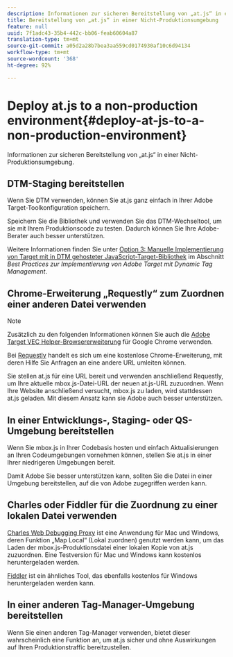 ```yaml
---
description: Informationen zur sicheren Bereitstellung von „at.js“ in einer Nicht-Produktionsumgebung.
title: Bereitstellung von „at.js“ in einer Nicht-Produktionsumgebung
feature: null
uuid: 7f1adc43-35b4-442c-bb06-feab60604a87
translation-type: tm+mt
source-git-commit: a05d2a28b7bea3aa559cd0174930af10c6d94134
workflow-type: tm+mt
source-wordcount: '368'
ht-degree: 92%

---
```



# Deploy at.js to a non-production environment{#deploy-at-js-to-a-non-production-environment}

Informationen zur sicheren Bereitstellung von „at.js“ in einer Nicht-Produktionsumgebung.

## DTM-Staging bereitstellen

Wenn Sie DTM verwenden, können Sie at.js ganz einfach in Ihrer Adobe Target-Toolkonfiguration speichern.

Speichern Sie die Bibliothek und verwenden Sie das DTM-Wechseltool, um sie mit Ihrem Produktionscode zu testen. Dadurch können Sie Ihre Adobe-Berater auch besser unterstützen.

Weitere Informationen finden Sie unter [Option 3: Manuelle Implementierung von Target mit in DTM gehosteter JavaScript-Target-Bibliothek](https://experienceleague.adobe.com/docs/dtm/implementing/target/add-target/t-implementing-target-manually-js-hosted-dtm.html) im Abschnitt *Best Practices zur Implementierung von Adobe Target mit Dynamic Tag Management*.

## Chrome-Erweiterung „Requestly“ zum Zuordnen einer anderen Datei verwenden

>[!NOTE]
>
>Zusätzlich zu den folgenden Informationen können Sie auch die [Adobe Target VEC Helper-Browsererweiterung](/help/c-experiences/c-visual-experience-composer/r-troubleshoot-composer/vec-helper-browser-extension.md) für Google Chrome verwenden.

Bei [Requestly](https://chrome.google.com/webstore/detail/requestly/mdnleldcmiljblolnjhpnblkcekpdkpa?hl=en) handelt es sich um eine kostenlose Chrome-Erweiterung, mit deren Hilfe Sie Anfragen an eine andere URL umleiten können.

Sie stellen at.js für eine URL bereit und verwenden anschließend Requestly, um Ihre aktuelle mbox.js-Datei-URL der neuen at.js-URL zuzuordnen. Wenn Ihre Website anschließend versucht, mbox.js zu laden, wird stattdessen at.js geladen. Mit diesem Ansatz kann sie Adobe auch besser unterstützen.

## In einer Entwicklungs-, Staging- oder QS-Umgebung bereitstellen

Wenn Sie mbox.js in Ihrer Codebasis hosten und einfach Aktualisierungen an Ihren Codeumgebungen vornehmen können, stellen Sie at.js in einer Ihrer niedrigeren Umgebungen bereit.

Damit Adobe Sie besser unterstützen kann, sollten Sie die Datei in einer Umgebung bereitstellen, auf die von Adobe zugegriffen werden kann.

## Charles oder Fiddler für die Zuordnung zu einer lokalen Datei verwenden

[Charles Web Debugging Proxy](https://www.charlesproxy.com/) ist eine Anwendung für Mac und Windows, deren Funktion „Map Local“ (Lokal zuordnen) genutzt werden kann, um das Laden der mbox.js-Produktionsdatei einer lokalen Kopie von at.js zuzuordnen. Eine Testversion für Mac und Windows kann kostenlos heruntergeladen werden.

[Fiddler](https://www.telerik.com/fiddler) ist ein ähnliches Tool, das ebenfalls kostenlos für Windows heruntergeladen werden kann.

## In einer anderen Tag-Manager-Umgebung bereitstellen

Wenn Sie einen anderen Tag-Manager verwenden, bietet dieser wahrscheinlich eine Funktion an, um at.js sicher und ohne Auswirkungen auf Ihren Produktionstraffic bereitzustellen.